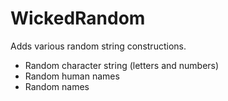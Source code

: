 # WickedRandom

Adds various random string constructions.

- Random character string (letters and numbers)
- Random human names
- Random names
